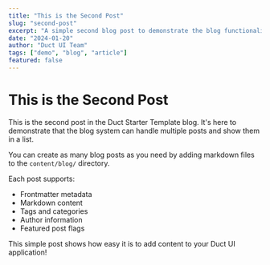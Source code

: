 ```yaml
---
title: "This is the Second Post"
slug: "second-post"
excerpt: "A simple second blog post to demonstrate the blog functionality in the Duct Starter Template."
date: "2024-01-20"
author: "Duct UI Team"
tags: ["demo", "blog", "article"]
featured: false
---
```


# This is the Second Post

This is the second post in the Duct Starter Template blog. It's here to demonstrate that the blog system can handle multiple posts and show them in a list.

You can create as many blog posts as you need by adding markdown files to the `content/blog/` directory.

Each post supports:
- Frontmatter metadata
- Markdown content
- Tags and categories
- Author information
- Featured post flags

This simple post shows how easy it is to add content to your Duct UI application!